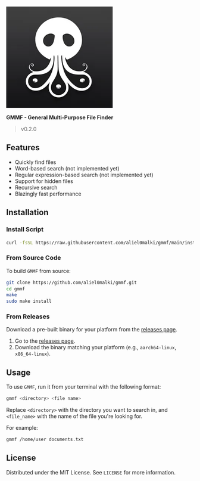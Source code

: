 [![LOGO](https://github.com/aliel0malki/gmmf/blob/main/assets/logo.png)](https://github.com/aliel0malki/gmmf)

**GMMF - General Multi-Purpose File Finder**

> v0.2.0


## Features
- Quickly find files
- Word-based search (not implemented yet)
- Regular expression-based search (not implemented yet)
- Support for hidden files
- Recursive search
- Blazingly fast performance


## Installation

### Install Script

```bash
curl -fsSL https://raw.githubusercontent.com/aliel0malki/gmmf/main/install.sh | bash
```

### From Source Code
To build `GMMF` from source:

```bash
git clone https://github.com/aliel0malki/gmmf.git
cd gmmf
make
sudo make install
```

### From Releases
Download a pre-built binary for your platform from the [releases page](https://github.com/aliel0malki/gmmf/releases).

1. Go to the [releases page](https://github.com/aliel0malki/gmmf/releases).
2. Download the binary matching your platform (e.g., `aarch64-linux`, `x86_64-linux`).


## Usage
To use `GMMF`, run it from your terminal with the following format:

```bash
gmmf <directory> <file name>
```

Replace `<directory>` with the directory you want to search in, and `<file_name>` with the name of the file you're looking for.

For example:
```bash
gmmf /home/user documents.txt
```


## License
Distributed under the MIT License. See `LICENSE` for more information.
